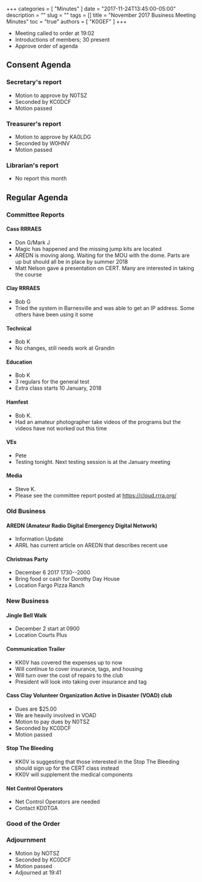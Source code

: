 +++
categories = [ "Minutes" ]
date = "2017-11-24T13:45:00-05:00"
description = ""
slug = ""
tags = []
title = "November 2017 Business Meeting Minutes"
toc = "true"
authors = [ "K0GEF" ]
+++
* Meeting called to order at 19:02 
* Introductions of members; 30 present
* Approve order of agenda
<!--more-->
	
## Consent Agenda 

### Secretary's report
* Motion to approve by N0TSZ
* Seconded by KC0DCF
* Motion passed

### Treasurer's report
* Motion to approve by KA0LDG
* Seconded by W0HNV
* Motion passed

### Librarian's report
* No report this month

## Regular Agenda

### Committee Reports 

#### Cass RRRAES
* Don G/Mark J
* Magic has happened and the missing jump kits are located
* AREDN is moving along. Waiting for the MOU with the dome. Parts are up but should all be in place by summer 2018
* Matt Nelson gave a presentation on CERT. Many are interested in taking the course

#### Clay RRRAES
* Bob G
* Tried the system in Barnesville and was able to get an IP address. Some others have been using it some

#### Technical
* Bob K
* No changes, still needs work at Grandin

#### Education
* Bob K
* 3 regulars for the general test
* Extra class starts 10 January, 2018

#### Hamfest
* Bob K.
* Had an amateur photographer take videos of the programs but the videos have not worked out this time

#### VEs
* Pete
* Testing tonight.  Next testing session is at the January meeting

#### Media
* Steve K.
* Please see the committee report posted at https://cloud.rrra.org/

### Old Business

#### AREDN (Amateur Radio Digital Emergency Digital Network)
* Information Update
* ARRL has current article on AREDN that describes recent use

#### Christmas Party
* December 6 2017 1730--2000
* Bring food or cash for Dorothy Day House
* Location Fargo Pizza Ranch

### New Business

#### Jingle Bell Walk
* December 2 start at 0900
* Location Courts Plus

#### Communication Trailer
* KK0V has covered the expenses up to now
* Will continue to cover insurance, tags, and housing
* Will turn over the cost of repairs to the club
* President will look into taking over insurance and tag

#### Cass Clay Volunteer Organization Active in Disaster (VOAD) club
* Dues are $25.00
* We are heavily involved in VOAD
* Motion to pay dues by N0TSZ 
* Seconded by KC0DCF
* Motion passed

#### Stop The Bleeding
* KK0V is suggesting that those interested in the Stop The Bleeding should sign up for the CERT class instead
* KK0V will supplement the medical components

#### Net Control Operators
* Net Control Operators are needed
* Contact KD0TGA

### Good of the Order

### Adjournment
* Motion by NOTSZ
* Seconded by KC0DCF
* Motion passed
* Adjourned at 19:41
